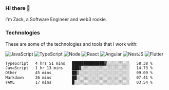 ### Hi there 👋
I'm Zack, a Software Engineer and web3 rookie.

### Technologies
These are some of the technologies and tools that I work with:

![JavaScript](https://img.shields.io/badge/JavaScript-323330.svg?logo=javascript&logoColor=F7DF1E) 
![TypeScript](https://img.shields.io/badge/TypeScript-007ACC.svg?logo=typescript&logoColor=white) 
![Node](https://img.shields.io/badge/Node.js-43853D.svg?logo=node.js&logoColor=white)
![React](https://img.shields.io/badge/React-20232a.svg?logo=react&logoColor=61DAFB) 
![Angular](https://img.shields.io/badge/Angular-E23237.svg?logo=angularjs&logoColor=white)
![NestJS](https://img.shields.io/badge/NestJS-E0234E?logo=nestjs&logoColor=white)
![Flutter](https://img.shields.io/badge/Flutter-02569B.svg?logo=flutter&logoColor=white)

<!--START_SECTION:waka-->

```txt
TypeScript   4 hrs 51 mins   ██████████████▓░░░░░░░░░░   58.38 %
JavaScript   1 hr 13 mins    ███▓░░░░░░░░░░░░░░░░░░░░░   14.73 %
Other        45 mins         ██▒░░░░░░░░░░░░░░░░░░░░░░   09.09 %
Markdown     36 mins         ██░░░░░░░░░░░░░░░░░░░░░░░   07.41 %
YAML         17 mins         █░░░░░░░░░░░░░░░░░░░░░░░░   03.54 %
```

<!--END_SECTION:waka-->
